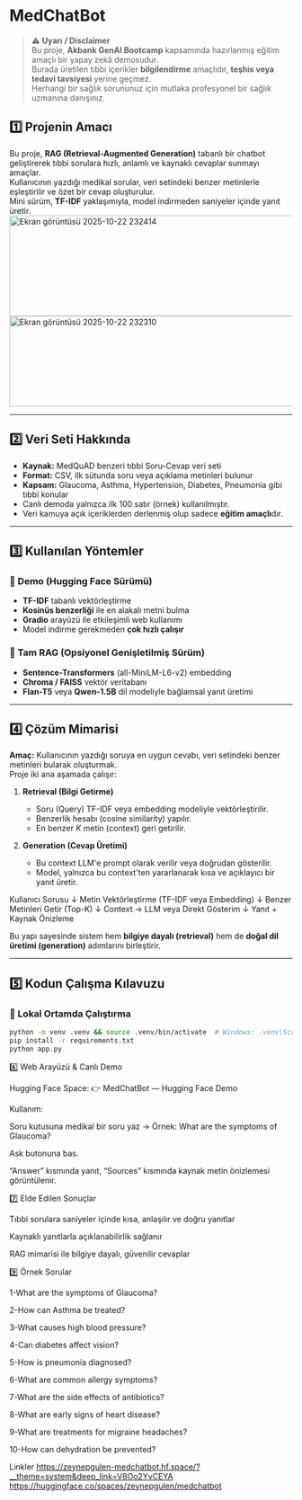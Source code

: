 # MedChatBot
> ⚠️ **Uyarı / Disclaimer**  
> Bu proje, **Akbank GenAI Bootcamp** kapsamında hazırlanmış eğitim amaçlı bir yapay zekâ demosudur.  
> Burada üretilen tıbbi içerikler **bilgilendirme** amaçlıdır, **teşhis veya tedavi tavsiyesi** yerine geçmez.  
> Herhangi bir sağlık sorununuz için mutlaka profesyonel bir sağlık uzmanına danışınız.


## 1️⃣ Projenin Amacı
Bu proje, **RAG (Retrieval-Augmented Generation)** tabanlı bir chatbot geliştirerek tıbbi sorulara hızlı, anlamlı ve kaynaklı cevaplar sunmayı amaçlar.  
Kullanıcının yazdığı medikal sorular, veri setindeki benzer metinlerle eşleştirilir ve özet bir cevap oluşturulur.  
Mini sürüm, **TF-IDF** yaklaşımıyla, model indirmeden saniyeler içinde yanıt üretir.
<img width="912" height="179" alt="Ekran görüntüsü 2025-10-22 232414" src="https://github.com/user-attachments/assets/773b0203-0d57-419d-a9f6-c8b61357b7b9" />
<img width="911" height="161" alt="Ekran görüntüsü 2025-10-22 232310" src="https://github.com/user-attachments/assets/82a615be-b3b6-4f29-93e2-3cbc03f03c9c" />


---

## 2️⃣ Veri Seti Hakkında
- **Kaynak:** MedQuAD benzeri tıbbi Soru-Cevap veri seti  
- **Format:** CSV, ilk sütunda soru veya açıklama metinleri bulunur  
- **Kapsam:** Glaucoma, Asthma, Hypertension, Diabetes, Pneumonia gibi tıbbi konular  
- Canlı demoda yalnızca ilk 100 satır (örnek) kullanılmıştır.  
- Veri kamuya açık içeriklerden derlenmiş olup sadece **eğitim amaçlı**dır.

---

## 3️⃣ Kullanılan Yöntemler
### 🎯 Demo (Hugging Face Sürümü)
- **TF-IDF** tabanlı vektörleştirme  
- **Kosinüs benzerliği** ile en alakalı metni bulma  
- **Gradio** arayüzü ile etkileşimli web kullanımı  
- Model indirme gerekmeden **çok hızlı çalışır**

### 🧠 Tam RAG (Opsiyonel Genişletilmiş Sürüm)
- **Sentence-Transformers** (all-MiniLM-L6-v2) embedding  
- **Chroma / FAISS** vektör veritabanı  
- **Flan-T5** veya **Qwen-1.5B** dil modeliyle bağlamsal yanıt üretimi

---

## 4️⃣ Çözüm Mimarisi

**Amaç:** Kullanıcının yazdığı soruya en uygun cevabı, veri setindeki benzer metinleri bularak oluşturmak.  
Proje iki ana aşamada çalışır:

1. **Retrieval (Bilgi Getirme)**  
   - Soru (Query) TF-IDF veya embedding modeliyle vektörleştirilir.  
   - Benzerlik hesabı (cosine similarity) yapılır.  
   - En benzer *K* metin (context) geri getirilir.

2. **Generation (Cevap Üretimi)**  
   - Bu context LLM'e prompt olarak verilir veya doğrudan gösterilir.  
   - Model, yalnızca bu context'ten yararlanarak kısa ve açıklayıcı bir yanıt üretir.

Kullanıcı Sorusu
↓
Metin Vektörleştirme (TF-IDF veya Embedding)
↓
Benzer Metinleri Getir (Top-K)
↓
Context → LLM veya Direkt Gösterim
↓
Yanıt + Kaynak Önizleme

Bu yapı sayesinde sistem hem **bilgiye dayalı (retrieval)** hem de **doğal dil üretimi (generation)** adımlarını birleştirir.

---

## 5️⃣ Kodun Çalışma Kılavuzu

### 🔹 Lokal Ortamda Çalıştırma
```bash
python -m venv .venv && source .venv/bin/activate  # Windows: .venv\Scripts\activate
pip install -r requirements.txt
python app.py
```

6️⃣ Web Arayüzü & Canlı Demo

Hugging Face Space:
👉 MedChatBot — Hugging Face Demo

Kullanım:

Soru kutusuna medikal bir soru yaz →
Örnek: What are the symptoms of Glaucoma?

Ask butonuna bas.

“Answer” kısmında yanıt, “Sources” kısmında kaynak metin önizlemesi görüntülenir.

7️⃣ Elde Edilen Sonuçlar

Tıbbi sorulara saniyeler içinde kısa, anlaşılır ve doğru yanıtlar

Kaynaklı yanıtlarla açıklanabilirlik sağlanır

RAG mimarisi ile bilgiye dayalı, güvenilir cevaplar

9️⃣ Örnek Sorular

1-What are the symptoms of Glaucoma?

2-How can Asthma be treated?

3-What causes high blood pressure?

4-Can diabetes affect vision?

5-How is pneumonia diagnosed?

6-What are common allergy symptoms?

7-What are the side effects of antibiotics?

8-What are early signs of heart disease?

9-What are treatments for migraine headaches?

10-How can dehydration be prevented?

Linkler
https://zeynepgulen-medchatbot.hf.space/?__theme=system&deep_link=V8Oo2YvCEYA
https://huggingface.co/spaces/zeynepgulen/medchatbot

